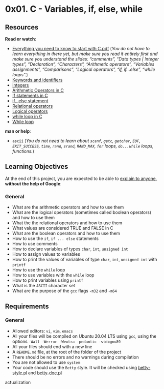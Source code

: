 <h1 class="gap">0x01. C - Variables, if, else, while</h1><div class="gap" id="project-description">
<h2>Resources</h2>
<p><strong>Read or watch</strong>:</p>
<ul>
<li><a href="/rltoken/GB1UNodFfec0AXUfmSxsLA" target="_blank" title="Everything you need to know to start with C.pdf">Everything you need to know to start with C.pdf</a> (<em>You do not have to learn everything in there yet, but make sure you read it entirely first and make sure you understand the slides: “comments”, “Data types | Integer types”, “Declaration”, “Characters”, “Arithmetic operators”, “Variables assignments”, “Comparisons”, “Logical operators”, “if, if…else”, “while loops”.</em>)</li>
<li><a href="/rltoken/ckqC9BrBcMmv-DLmBauaWQ" target="_blank" title="Keywords and identifiers">Keywords and identifiers</a> </li>
<li><a href="/rltoken/Oau_6LT7-3IIt5ew_3Ac6g" target="_blank" title="integers">integers</a> </li>
<li><a href="/rltoken/r4hrHzg2X9JjnKj8sP_SAw" target="_blank" title="Arithmetic Operators in C">Arithmetic Operators in C</a> </li>
<li><a href="/rltoken/W93uajwXtW3WOxOaeBtF-A" target="_blank" title="If statements in C">If statements in C</a> </li>
<li><a href="/rltoken/PMD6eKdkj2RmIpagtABihw" target="_blank" title="if...else statement">if…else statement</a> </li>
<li><a href="/rltoken/dCy4644-X_WJMYxRZwCfFQ" target="_blank" title="Relational operators">Relational operators</a> </li>
<li><a href="/rltoken/gJzJXQoEdEN1Oxcutp_76Q" target="_blank" title="Logical operators">Logical operators</a> </li>
<li><a href="/rltoken/Qhq1p5UcR72-VXFJ_iAqWQ" target="_blank" title="while loop in C">while loop in C</a> </li>
<li><a href="/rltoken/RY9a1EDxRKNNHhxbJ6Pn_g" target="_blank" title="While loop">While loop</a> </li>
</ul>
<p><strong>man or help</strong>:</p>
<ul>
<li><code>ascii</code> (<em>You do not need to learn about <code>scanf</code>, <code>getc</code>, <code>getchar</code>, <code>EOF</code>, <code>EXIT_SUCCESS</code>, <code>time</code>, <code>rand</code>, <code>srand</code>, <code>RAND_MAX</code>, <code>for</code> loops, <code>do...while</code> loops, functions.</em>)</li>
</ul>
<h2>Learning Objectives</h2>
<p>At the end of this project, you are expected to be able to <a href="/rltoken/_3P7NaLRZJweUdM-yUQ6TA" target="_blank" title="explain to anyone">explain to anyone</a>, <strong>without the help of Google</strong>:</p>
<h3>General</h3>
<ul>
<li>What are the arithmetic operators and how to use them</li>
<li>What are the logical operators (sometimes called boolean operators) and how to use them</li>
<li>What the the relational operators and how to use them</li>
<li>What values are considered TRUE and FALSE in C</li>
<li>What are the boolean operators and how to use them</li>
<li>How to use the <code>if</code>, <code>if ... else</code> statements</li>
<li>How to use comments</li>
<li>How to declare variables of types <code>char</code>, <code>int</code>, <code>unsigned int</code></li>
<li>How to assign values to variables</li>
<li>How to print the values of variables of type <code>char</code>, <code>int</code>, <code>unsigned int</code> with <code>printf</code></li>
<li>How to use the <code>while</code> loop</li>
<li>How to use variables with the <code>while</code> loop</li>
<li>How to print variables using <code>printf</code></li>
<li>What is the <code>ASCII</code> character set</li>
<li>What are the purpose of the <code>gcc</code> flags <code>-m32</code> and <code>-m64</code></li>
</ul>
<h2>Requirements</h2>
<h3>General</h3>
<ul>
<li>Allowed editors: <code>vi</code>, <code>vim</code>, <code>emacs</code></li>
<li>All your files will be compiled on Ubuntu 20.04 LTS using <code>gcc</code>, using the options <code>-Wall -Werror -Wextra -pedantic -std=gnu89</code></li>
<li>All your files should end with a new line</li>
<li>A <code>README.md</code> file, at the root of the folder of the project</li>
<li>There should be no errors and no warnings during compilation</li>
<li>You are not allowed to use <code>system</code></li>
<li>Your code should use the <code>Betty</code> style. It will be checked using <a href="https://github.com/holbertonschool/Betty/blob/master/betty-style.pl" target="_blank" title="betty-style.pl">betty-style.pl</a> and <a href="https://github.com/holbertonschool/Betty/blob/master/betty-doc.pl" target="_blank" title="betty-doc.pl">betty-doc.pl</a></li>
</ul>
</div>actualization